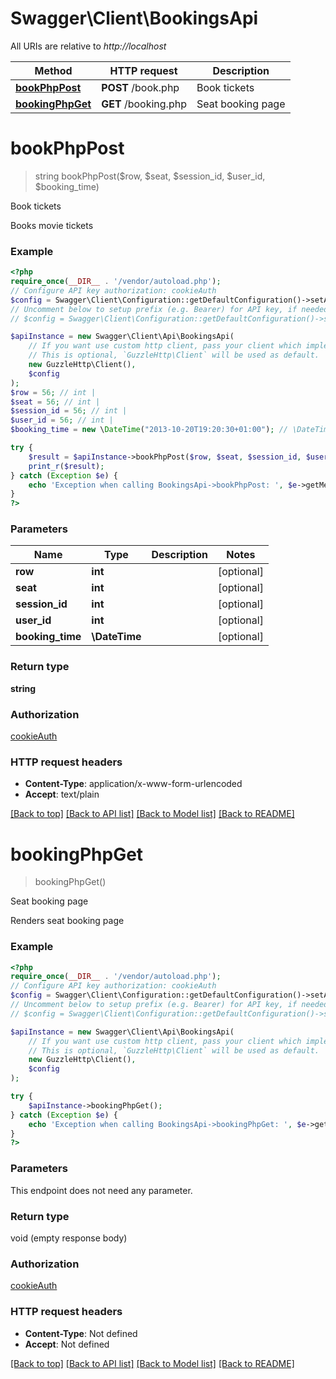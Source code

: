 # Swagger\Client\BookingsApi

All URIs are relative to *http://localhost*

Method | HTTP request | Description
------------- | ------------- | -------------
[**bookPhpPost**](BookingsApi.md#bookphppost) | **POST** /book.php | Book tickets
[**bookingPhpGet**](BookingsApi.md#bookingphpget) | **GET** /booking.php | Seat booking page

# **bookPhpPost**
> string bookPhpPost($row, $seat, $session_id, $user_id, $booking_time)

Book tickets

Books movie tickets

### Example
```php
<?php
require_once(__DIR__ . '/vendor/autoload.php');
// Configure API key authorization: cookieAuth
$config = Swagger\Client\Configuration::getDefaultConfiguration()->setApiKey('user_id', 'YOUR_API_KEY');
// Uncomment below to setup prefix (e.g. Bearer) for API key, if needed
// $config = Swagger\Client\Configuration::getDefaultConfiguration()->setApiKeyPrefix('user_id', 'Bearer');

$apiInstance = new Swagger\Client\Api\BookingsApi(
    // If you want use custom http client, pass your client which implements `GuzzleHttp\ClientInterface`.
    // This is optional, `GuzzleHttp\Client` will be used as default.
    new GuzzleHttp\Client(),
    $config
);
$row = 56; // int | 
$seat = 56; // int | 
$session_id = 56; // int | 
$user_id = 56; // int | 
$booking_time = new \DateTime("2013-10-20T19:20:30+01:00"); // \DateTime | 

try {
    $result = $apiInstance->bookPhpPost($row, $seat, $session_id, $user_id, $booking_time);
    print_r($result);
} catch (Exception $e) {
    echo 'Exception when calling BookingsApi->bookPhpPost: ', $e->getMessage(), PHP_EOL;
}
?>
```

### Parameters

Name | Type | Description  | Notes
------------- | ------------- | ------------- | -------------
 **row** | **int**|  | [optional]
 **seat** | **int**|  | [optional]
 **session_id** | **int**|  | [optional]
 **user_id** | **int**|  | [optional]
 **booking_time** | **\DateTime**|  | [optional]

### Return type

**string**

### Authorization

[cookieAuth](../../README.md#cookieAuth)

### HTTP request headers

 - **Content-Type**: application/x-www-form-urlencoded
 - **Accept**: text/plain

[[Back to top]](#) [[Back to API list]](../../README.md#documentation-for-api-endpoints) [[Back to Model list]](../../README.md#documentation-for-models) [[Back to README]](../../README.md)

# **bookingPhpGet**
> bookingPhpGet()

Seat booking page

Renders seat booking page

### Example
```php
<?php
require_once(__DIR__ . '/vendor/autoload.php');
// Configure API key authorization: cookieAuth
$config = Swagger\Client\Configuration::getDefaultConfiguration()->setApiKey('user_id', 'YOUR_API_KEY');
// Uncomment below to setup prefix (e.g. Bearer) for API key, if needed
// $config = Swagger\Client\Configuration::getDefaultConfiguration()->setApiKeyPrefix('user_id', 'Bearer');

$apiInstance = new Swagger\Client\Api\BookingsApi(
    // If you want use custom http client, pass your client which implements `GuzzleHttp\ClientInterface`.
    // This is optional, `GuzzleHttp\Client` will be used as default.
    new GuzzleHttp\Client(),
    $config
);

try {
    $apiInstance->bookingPhpGet();
} catch (Exception $e) {
    echo 'Exception when calling BookingsApi->bookingPhpGet: ', $e->getMessage(), PHP_EOL;
}
?>
```

### Parameters
This endpoint does not need any parameter.

### Return type

void (empty response body)

### Authorization

[cookieAuth](../../README.md#cookieAuth)

### HTTP request headers

 - **Content-Type**: Not defined
 - **Accept**: Not defined

[[Back to top]](#) [[Back to API list]](../../README.md#documentation-for-api-endpoints) [[Back to Model list]](../../README.md#documentation-for-models) [[Back to README]](../../README.md)

